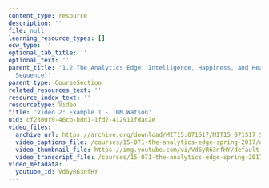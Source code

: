 ```yaml
---
content_type: resource
description: ''
file: null
learning_resource_types: []
ocw_type: ''
optional_tab_title: ''
optional_text: ''
parent_title: '1.2 The Analytics Edge: Intelligence, Happiness, and Health  (Lecture
  Sequence)'
parent_type: CourseSection
related_resources_text: ''
resource_index_text: ''
resourcetype: Video
title: 'Video 2: Example 1 - IBM Watson'
uid: cf2300f9-46cb-bdd1-1fd2-412911fdac2e
video_files:
  archive_url: https://archive.org/download/MIT15.071S17/MIT15_071S17_Session_1.2.02_300k.mp4
  video_captions_file: /courses/15-071-the-analytics-edge-spring-2017/adf5590f7a8f503d841c10ea0dda8b96_Vd6yR63nfHY.vtt
  video_thumbnail_file: https://img.youtube.com/vi/Vd6yR63nfHY/default.jpg
  video_transcript_file: /courses/15-071-the-analytics-edge-spring-2017/83617f1e696db7093b4812fd134f5317_Vd6yR63nfHY.pdf
video_metadata:
  youtube_id: Vd6yR63nfHY
---
```


